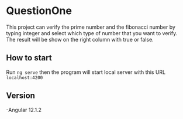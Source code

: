 # QuestionOne

This project can verify the prime number and the fibonacci number by typing integer and select which type of number that you want to verify.<br>
The result will be show on the right column with true or false.

## How to start

Run `ng serve` then the program will start local server with this URL `localhost:4200`

## Version
-Angular 12.1.2
